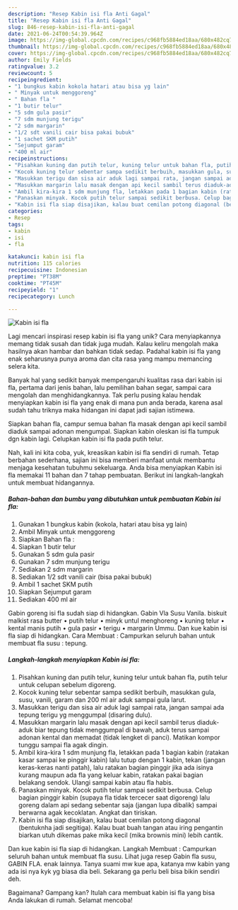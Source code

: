 ```yaml
---
description: "Resep Kabin isi fla Anti Gagal"
title: "Resep Kabin isi fla Anti Gagal"
slug: 846-resep-kabin-isi-fla-anti-gagal
date: 2021-06-24T00:54:39.964Z
image: https://img-global.cpcdn.com/recipes/c968fb5884ed18aa/680x482cq70/kabin-isi-fla-foto-resep-utama.jpg
thumbnail: https://img-global.cpcdn.com/recipes/c968fb5884ed18aa/680x482cq70/kabin-isi-fla-foto-resep-utama.jpg
cover: https://img-global.cpcdn.com/recipes/c968fb5884ed18aa/680x482cq70/kabin-isi-fla-foto-resep-utama.jpg
author: Emily Fields
ratingvalue: 3.2
reviewcount: 5
recipeingredient:
- "1 bungkus kabin kokola hatari atau bisa yg lain"
- " Minyak untuk menggoreng"
- " Bahan fla "
- "1 butir telur"
- "5 sdm gula pasir"
- "7 sdm munjung terigu"
- "2 sdm margarin"
- "1/2 sdt vanili cair bisa pakai bubuk"
- "1 sachet SKM putih"
- "Sejumput garam"
- "400 ml air"
recipeinstructions:
- "Pisahkan kuning dan putih telur, kuning telur untuk bahan fla, putih telur untuk celupan sebelum digoreng."
- "Kocok kuning telur sebentar sampa sedikit berbuih, masukkan gula, susu, vanili, garam dan 200 ml air aduk sampai gula larut."
- "Masukkan terigu dan sisa air aduk lagi sampai rata, jangan sampai ada tepung terigu yg menggumpal (disaring dulu)."
- "Masukkan margarin lalu masak dengan api kecil sambil terus diaduk-aduk biar tepung tidak menggumpal di bawah, aduk terus sampai adonan kental dan memadat (tidak lengket di panci). Matikan kompor tunggu sampai fla agak dingin."
- "Ambil kira-kira 1 sdm munjung fla, letakkan pada 1 bagian kabin (ratakan kasar sampai ke pinggir kabin) lalu tutup dengan 1 kabin, tekan (jangan keras-keras nanti patah), lalu ratakan bagian pinggir jika ada isinya kurang maupun ada fla yang keluar kabin, ratakan pakai bagian belakang sendok. Ulangi sampai kabin atau fla habis."
- "Panaskan minyak. Kocok putih telur sampai sedikit berbusa. Celup bagian pinggir kabin (supaya fla tidak tercecer saat digoreng) lalu goreng dalam api sedang sebentar saja (jangan lupa dibalik) sampai berwarna agak kecoklatan. Angkat dan tiriskan."
- "Kabin isi fla siap disajikan, kalau buat cemilan potong diagonal (bentuknha jadi segitiga). Kalau buat buah tangan atau iring pengantin biarkan utuh dikemas pake mika kecil (mika brownis mini) lebih cantik."
categories:
- Resep
tags:
- kabin
- isi
- fla

katakunci: kabin isi fla 
nutrition: 115 calories
recipecuisine: Indonesian
preptime: "PT38M"
cooktime: "PT45M"
recipeyield: "1"
recipecategory: Lunch

---
```



![Kabin isi fla](https://img-global.cpcdn.com/recipes/c968fb5884ed18aa/680x482cq70/kabin-isi-fla-foto-resep-utama.jpg)

Lagi mencari inspirasi resep kabin isi fla yang unik? Cara menyiapkannya memang tidak susah dan tidak juga mudah. Kalau keliru mengolah maka hasilnya akan hambar dan bahkan tidak sedap. Padahal kabin isi fla yang enak seharusnya punya aroma dan cita rasa yang mampu memancing selera kita.

Banyak hal yang sedikit banyak mempengaruhi kualitas rasa dari kabin isi fla, pertama dari jenis bahan, lalu pemilihan bahan segar, sampai cara mengolah dan menghidangkannya. Tak perlu pusing kalau hendak menyiapkan kabin isi fla yang enak di mana pun anda berada, karena asal sudah tahu triknya maka hidangan ini dapat jadi sajian istimewa.

Siapkan bahan fla, campur semua bahan fla masak dengan api kecil sambil diaduk sampai adonan mengumpal. Siapkan kabin oleskan isi fla tumpuk dgn kabin lagi. Celupkan kabin isi fla pada putih telur.


Nah, kali ini kita coba, yuk, kreasikan kabin isi fla sendiri di rumah. Tetap berbahan sederhana, sajian ini bisa memberi manfaat untuk membantu menjaga kesehatan tubuhmu sekeluarga. Anda bisa menyiapkan Kabin isi fla memakai 11 bahan dan 7 tahap pembuatan. Berikut ini langkah-langkah untuk membuat hidangannya.

<!--inarticleads1-->

##### Bahan-bahan dan bumbu yang dibutuhkan untuk pembuatan Kabin isi fla:

1. Gunakan 1 bungkus kabin (kokola, hatari atau bisa yg lain)
1. Ambil  Minyak untuk menggoreng
1. Siapkan  Bahan fla :
1. Siapkan 1 butir telur
1. Gunakan 5 sdm gula pasir
1. Gunakan 7 sdm munjung terigu
1. Sediakan 2 sdm margarin
1. Sediakan 1/2 sdt vanili cair (bisa pakai bubuk)
1. Ambil 1 sachet SKM putih
1. Siapkan Sejumput garam
1. Sediakan 400 ml air


Gabin goreng isi fla sudah siap di hidangkan. Gabin Vla Susu Vanila. biskuit malkist rasa butter • putih telur • minyk untul menghoreng • kuning telur • kental manis putih • gula pasir • terigu • margarin Ummu. Dan kue kabin isi fla siap di hidangkan. Cara Membuat : Campurkan seluruh bahan untuk membuat fla susu : tepung. 

<!--inarticleads2-->

##### Langkah-langkah menyiapkan Kabin isi fla:

1. Pisahkan kuning dan putih telur, kuning telur untuk bahan fla, putih telur untuk celupan sebelum digoreng.
1. Kocok kuning telur sebentar sampa sedikit berbuih, masukkan gula, susu, vanili, garam dan 200 ml air aduk sampai gula larut.
1. Masukkan terigu dan sisa air aduk lagi sampai rata, jangan sampai ada tepung terigu yg menggumpal (disaring dulu).
1. Masukkan margarin lalu masak dengan api kecil sambil terus diaduk-aduk biar tepung tidak menggumpal di bawah, aduk terus sampai adonan kental dan memadat (tidak lengket di panci). Matikan kompor tunggu sampai fla agak dingin.
1. Ambil kira-kira 1 sdm munjung fla, letakkan pada 1 bagian kabin (ratakan kasar sampai ke pinggir kabin) lalu tutup dengan 1 kabin, tekan (jangan keras-keras nanti patah), lalu ratakan bagian pinggir jika ada isinya kurang maupun ada fla yang keluar kabin, ratakan pakai bagian belakang sendok. Ulangi sampai kabin atau fla habis.
1. Panaskan minyak. Kocok putih telur sampai sedikit berbusa. Celup bagian pinggir kabin (supaya fla tidak tercecer saat digoreng) lalu goreng dalam api sedang sebentar saja (jangan lupa dibalik) sampai berwarna agak kecoklatan. Angkat dan tiriskan.
1. Kabin isi fla siap disajikan, kalau buat cemilan potong diagonal (bentuknha jadi segitiga). Kalau buat buah tangan atau iring pengantin biarkan utuh dikemas pake mika kecil (mika brownis mini) lebih cantik.


Dan kue kabin isi fla siap di hidangkan. Langkah Membuat : Campurkan seluruh bahan untuk membuat fla susu. Lihat juga resep Gabin fla susu, GABIN FLA. enak lainnya. Tanya suami mw kue apa, katanya mw kabin yang ada isi nya kyk yg biasa dia beli. Sekarang ga perlu beli bisa bikin sendiri deh. 

Bagaimana? Gampang kan? Itulah cara membuat kabin isi fla yang bisa Anda lakukan di rumah. Selamat mencoba!
